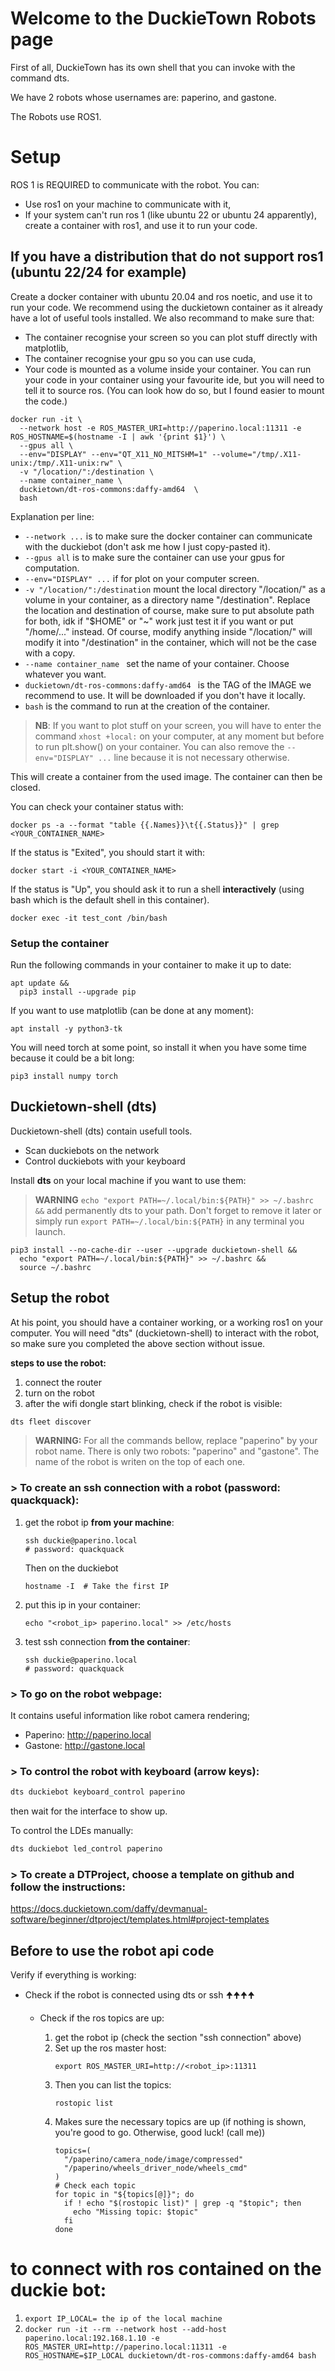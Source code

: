 # Welcome to the DuckieTown Robots page
First of all, DuckieTown has its own shell that you can invoke with the command dts.

We have 2 robots whose usernames are: paperino, and gastone.

The Robots use ROS1.


# Setup

ROS 1 is REQUIRED to communicate with the robot.
You can:
 - Use ros1 on your machine to communicate with it,
 - If your system can't run ros 1 (like ubuntu 22 or ubuntu 24 apparently), create a container with ros1, and use it to 
run your code.

## If you have a distribution that do not support ros1 (ubuntu 22/24 for example)

Create a docker container with ubuntu 20.04 and ros noetic, and use it to run your code.
We recommend using the duckietown container as it already have a lot of useful tools installed.
We also recommand to make sure that:
 - The container recognise your screen so you can plot stuff directly with matplotlib,
 - The container recognise your gpu so you can use cuda,
 - Your code is mounted as a volume inside your container. You can run your code in your container using your favourite 
ide, but you will need to tell it to source ros. (You can look how do so, but I found easier to mount the code.) 

```shell
docker run -it \
  --network host -e ROS_MASTER_URI=http://paperino.local:11311 -e ROS_HOSTNAME=$(hostname -I | awk '{print $1}') \
  --gpus all \
  --env="DISPLAY" --env="QT_X11_NO_MITSHM=1" --volume="/tmp/.X11-unix:/tmp/.X11-unix:rw" \
  -v "/location/":/destination \
  --name container_name \
  duckietown/dt-ros-commons:daffy-amd64  \
  bash
```

Explanation per line:
 -  `--network ...` is to make sure the docker container can communicate with the duckiebot (don't ask me how I just copy-pasted it).
 - `--gpus all` is to make sure the container can use your gpus for computation.
 - `--env="DISPLAY" ...` if for plot on your computer screen.
 - `-v "/location/":/destination` mount the local directory "/location/" as a volume in your container, as a directory name "/destination".
Replace the location and destination of course, make sure to put absolute path for both, idk if "$HOME" or "~" work 
just test it if you want or put "/home/..." instead.
Of course, modify anything inside "/location/" will modify it into "/destination" in the container, which will not be the case with a copy.
 - `--name container_name ` set the name of your container. Choose whatever you want.
 - `duckietown/dt-ros-commons:daffy-amd64 ` is the TAG of the IMAGE we recommend to use. It will be downloaded if you don't have it locally.
 - `bash` is the command to run at the creation of the container.

> **NB**: If you want to plot stuff on your screen, you will have to enter the command `xhost +local:` on your computer, at any moment but before to run plt.show() on your container.
> You can also remove the `--env="DISPLAY" ...` line because it is not necessary otherwise.

This will create a container from the used image. The container can then be closed.

You can check your container status with:
```shell
docker ps -a --format "table {{.Names}}\t{{.Status}}" | grep <YOUR_CONTAINER_NAME>
```

If the status is "Exited", you should start it with:
```shell
docker start -i <YOUR_CONTAINER_NAME>
```

If the status is "Up", you should ask it to run a shell **interactively** (using bash which is the default shell in this container).
```shell
docker exec -it test_cont /bin/bash
```

### Setup the container

Run the following commands in your container to make it up to date:
```shell
apt update &&
  pip3 install --upgrade pip
```

If you want to use matplotlib (can be done at any moment):
```shell
apt install -y python3-tk
```

You will need torch at some point, so install it when you have some time because it could be a bit long:
```shell
pip3 install numpy torch
```

## Duckietown-shell (dts)

Duckietown-shell (dts) contain usefull tools. 
 - Scan duckiebots on the network
 - Control duckiebots with your keyboard

Install **dts** on your local machine if you want to use them:

> **WARNING** `echo "export PATH=~/.local/bin:${PATH}" >> ~/.bashrc &&` add permanently dts to your path. Don't forget 
> to remove it later or simply run `export PATH=~/.local/bin:${PATH}` in any terminal you launch.

```shell
pip3 install --no-cache-dir --user --upgrade duckietown-shell &&
  echo "export PATH=~/.local/bin:${PATH}" >> ~/.bashrc &&
  source ~/.bashrc
```

## Setup the robot

At his point, you should have a container working, or a working ros1 on your computer.
You will need "dts" (duckietown-shell) to interact with the robot, so make sure you completed the above section 
without issue.

**steps to use the robot:**
1. connect the router
2. turn on the robot
3. after the wifi dongle start blinking, check if the robot is visible:
```bash
dts fleet discover
```

> **WARNING:** For all the commands bellow, replace "paperino" by your robot name. There is only two robots: "paperino" and "gastone".
The name of the robot is writen on the top of each one.

### \> To create an ssh connection with a robot (password: quackquack):

   1. get the robot ip **from your machine**:
       ```shell
       ssh duckie@paperino.local
       # password: quackquack
       ```
       Then on the duckiebot
       ```shell
       hostname -I  # Take the first IP
       ```
   2. put this ip in your container:
       ```shell
       echo "<robot_ip> paperino.local" >> /etc/hosts 
       ```
   3. test ssh connection **from the container**:
       ```shell
       ssh duckie@paperino.local
       # password: quackquack
       ```

### \> To go on the robot webpage:
It contains useful information like robot camera rendering;
 - Paperino: http://paperino.local
 - Gastone: http://gastone.local

### \> To control the robot with keyboard (arrow keys):
```bash
dts duckiebot keyboard_control paperino
```
then wait for the interface to show up.

To control the LDEs manually:
```bash
dts duckiebot led_control paperino
```

### \> To create a DTProject, choose a template on github and follow the instructions:
https://docs.duckietown.com/daffy/devmanual-software/beginner/dtproject/templates.html#project-templates     

## Before to use the robot api code

Verify if everything is working:
 - Check if the robot is connected using dts or ssh 🠉🠉🠉🠉
   - Check if the ros topics are up:

     1. get the robot ip (check the section "ssh connection" above)
     2. Set up the ros master host:
         ```shell
         export ROS_MASTER_URI=http://<robot_ip>:11311
         ```
     3. Then you can list the topics:
         ```shell
         rostopic list
         ```
     4. Makes sure the necessary topics are up (if nothing is shown, you're good to go. Otherwise, good luck! (call me))
         ```shell
         topics=(
           "/paperino/camera_node/image/compressed"
           "/paperino/wheels_driver_node/wheels_cmd"
         )
         # Check each topic
         for topic in "${topics[@]}"; do
           if ! echo "$(rostopic list)" | grep -q "$topic"; then
             echo "Missing topic: $topic"
           fi
         done
         ```

# to connect with ros contained on the duckie bot:
1. `export IP_LOCAL= the ip of the local machine`
2. `docker run -it --rm --network host --add-host paperino.local:192.168.1.10 -e ROS_MASTER_URI=http://paperino.local:11311 -e ROS_HOSTNAME=$IP_LOCAL duckietown/dt-ros-commons:daffy-amd64 bash`
